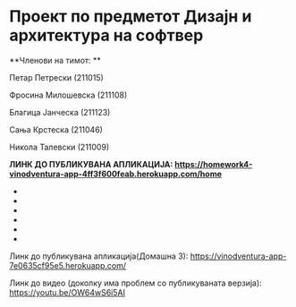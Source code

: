# Проект по предметот Дизајн и архитектура на софтвер

**Членови на тимот: **

Петар Петрески (211015)

Фросина Милошевска (211108)

Благица Јанческа (211123)

Сања Крстеска (211046)

Никола Талевски (211009)

**ЛИНК ДО ПУБЛИКУВАНА АПЛИКАЦИЈА: https://homework4-vinodventura-app-4ff3f600feab.herokuapp.com/home**

-
-
-
-
-
-
	
Линк до публикувана апликација(Домашна 3): https://vinodventura-app-7e0635cf95e5.herokuapp.com/

Линк до видео (доколку има проблем со публикуваната верзија): https://youtu.be/OW64wS6i5AI
